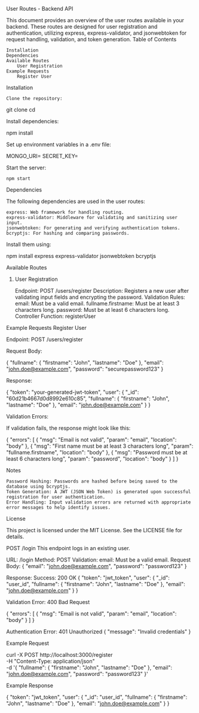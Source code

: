 User Routes - Backend API

This document provides an overview of the user routes available in your backend. These routes are designed for user registration and authentication, utilizing express, express-validator, and jsonwebtoken for request handling, validation, and token generation.
Table of Contents

    Installation
    Dependencies
    Available Routes
        User Registration
    Example Requests
        Register User

Installation

    Clone the repository:

git clone <repository-url>
cd <project-directory>

Install dependencies:

npm install

Set up environment variables in a .env file:

MONGO_URI=<your-mongodb-uri>
SECRET_KEY=<your-jwt-secret-key>

Start the server:

    npm start

Dependencies

The following dependencies are used in the user routes:

    express: Web framework for handling routing.
    express-validator: Middleware for validating and sanitizing user input.
    jsonwebtoken: For generating and verifying authentication tokens.
    bcryptjs: For hashing and comparing passwords.

Install them using:

npm install express express-validator jsonwebtoken bcryptjs

Available Routes

1. User Registration

   Endpoint: POST /users/register
   Description: Registers a new user after validating input fields and encrypting the password.
   Validation Rules:
   email: Must be a valid email.
   fullname.firstname: Must be at least 3 characters long.
   password: Must be at least 6 characters long.
   Controller Function: registerUser

Example Requests
Register User

Endpoint: POST /users/register

Request Body:

{
"fullname": {
"firstname": "John",
"lastname": "Doe"
},
"email": "john.doe@example.com",
"password": "securepassword123"
}

Response:

{
"token": "your-generated-jwt-token",
"user": {
"\_id": "60d21b4667d0d8992e610c85",
"fullname": {
"firstname": "John",
"lastname": "Doe"
},
"email": "john.doe@example.com"
}
}

Validation Errors:

If validation fails, the response might look like this:

{
"errors": [
{
"msg": "Email is not valid",
"param": "email",
"location": "body"
},
{
"msg": "First name must be at least 3 characters long",
"param": "fullname.firstname",
"location": "body"
},
{
"msg": "Password must be at least 6 characters long",
"param": "password",
"location": "body"
}
]
}

Notes

    Password Hashing: Passwords are hashed before being saved to the database using bcryptjs.
    Token Generation: A JWT (JSON Web Token) is generated upon successful registration for user authentication.
    Error Handling: Input validation errors are returned with appropriate error messages to help identify issues.

License

This project is licensed under the MIT License. See the LICENSE file for details.


POST /login
This endpoint logs in an existing user.

URL: /login
Method: POST
Validation:
email: Must be a valid email.
Request Body:
{
  "email": "john.doe@example.com",
  "password": "password123"
}

Response:
Success: 200 OK
{
  "token": "jwt_token",
  "user": {
    "_id": "user_id",
    "fullname": {
      "firstname": "John",
      "lastname": "Doe"
    },
    "email": "john.doe@example.com"
  }
}

Validation Error: 400 Bad Request

{
  "errors": [
    {
      "msg": "Email is not valid",
      "param": "email",
      "location": "body"
    }
  ]
}

Authentication Error: 401 Unauthorized
{
  "message": "Invalid credentials"
}

Example Request

curl -X POST http://localhost:3000/register \
  -H "Content-Type: application/json" \
  -d '{
    "fullname": {
      "firstname": "John",
      "lastname": "Doe"
    },
    "email": "john.doe@example.com",
    "password": "password123"
  }'

Example Response

{
  "token": "jwt_token",
  "user": {
    "_id": "user_id",
    "fullname": {
      "firstname": "John",
      "lastname": "Doe"
    },
    "email": "john.doe@example.com"
  }
}